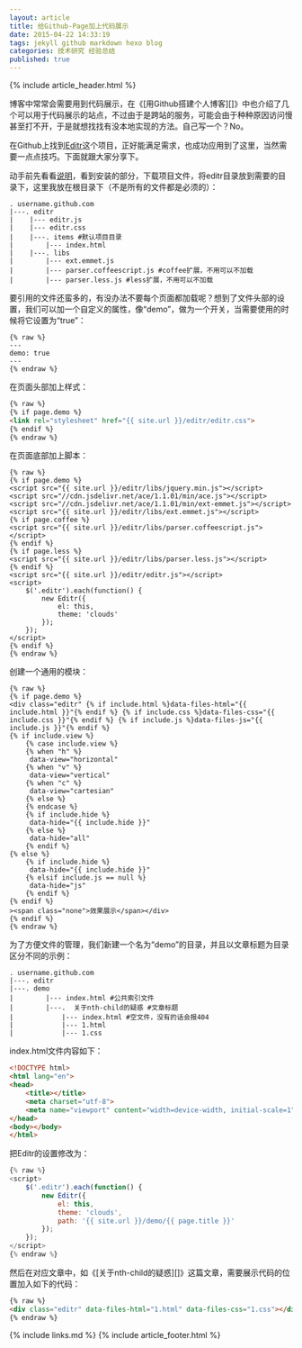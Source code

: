 ```yaml
---
layout: article
title: 给Github-Page加上代码展示
date: 2015-04-22 14:33:19
tags: jekyll github markdown hexo blog
categories: 技术研究 经验总结
published: true
---
```


{% include article_header.html %}

博客中常常会需要用到代码展示，在《[用Github搭建个人博客][]》中也介绍了几个可以用于代码展示的站点，不过由于是跨站的服务，可能会由于种种原因访问慢甚至打不开，于是就想找找有没本地实现的方法。自己写一个？No。

在Github上找到[Editr](http://lab.idered.pl/editr)这个项目，正好能满足需求，也成功应用到了这里，当然需要一点点技巧。下面就跟大家分享下。

动手前先看看[说明](https://github.com/Idered/Editr.js/blob/master/README.md)，看到安装的部分，下载项目文件，将editr目录放到需要的目录下，这里我放在根目录下（不是所有的文件都是必须的）：

```text
. username.github.com
|---. editr
|    |--- editr.js
|    |--- editr.css
|    |---. items #默认项目目录
|        |--- index.html
|    |---. libs
|        |--- ext.emmet.js
|        |--- parser.coffeescript.js #coffee扩展，不用可以不加载
|        |--- parser.less.js #less扩展，不用可以不加载
```

要引用的文件还蛮多的，有没办法不要每个页面都加载呢？想到了文件头部的设置，我们可以加一个自定义的属性，像“demo”，做为一个开关，当需要使用的时候将它设置为“true”：

```text
{% raw %}
---
demo: true
---
{% endraw %}
```

在页面头部加上样式：

```html
{% raw %}
{% if page.demo %}
<link rel="stylesheet" href="{{ site.url }}/editr/editr.css">
{% endif %}
{% endraw %}
```

在页面底部加上脚本：

```text
{% raw %}
{% if page.demo %}
<script src="{{ site.url }}/editr/libs/jquery.min.js"></script>
<script src="//cdn.jsdelivr.net/ace/1.1.01/min/ace.js"></script>
<script src="//cdn.jsdelivr.net/ace/1.1.01/min/ext-emmet.js"></script>
<script src="{{ site.url }}/editr/libs/ext.emmet.js"></script>
{% if page.coffee %}
<script src="{{ site.url }}/editr/libs/parser.coffeescript.js"></script>
{% endif %}
{% if page.less %}
<script src="{{ site.url }}/editr/libs/parser.less.js"></script>
{% endif %}
<script src="{{ site.url }}/editr/editr.js"></script>
<script>
    $('.editr').each(function() {
        new Editr({
            el: this,
            theme: 'clouds'
        });
    });
</script>
{% endif %}
{% endraw %}
```

创建一个通用的模块：

```text
{% raw %}
{% if page.demo %}
<div class="editr" {% if include.html %}data-files-html="{{ include.html }}"{% endif %} {% if include.css %}data-files-css="{{ include.css }}"{% endif %} {% if include.js %}data-files-js="{{ include.js }}"{% endif %}
{% if include.view %}
    {% case include.view %}
    {% when "h" %}
     data-view="horizontal"
    {% when "v" %}
     data-view="vertical"
    {% when "c" %}
     data-view="cartesian"
    {% else %}
    {% endcase %}
    {% if include.hide %}
     data-hide="{{ include.hide }}"
    {% else %}
     data-hide="all"
    {% endif %}
{% else %}
    {% if include.hide %}
     data-hide="{{ include.hide }}"
    {% elsif include.js == null %}
     data-hide="js"
    {% endif %}
{% endif %}
><span class="none">效果展示</span></div>
{% endif %}
{% endraw %}
```

为了方便文件的管理，我们新建一个名为“demo”的目录，并且以文章标题为目录区分不同的示例：

```text
. username.github.com
|---. editr
|---. demo
|        |--- index.html #公共索引文件
|        |---.  关于nth-child的疑惑 #文章标题
|            |--- index.html #空文件，没有的话会报404
|            |--- 1.html
|            |--- 1.css
```

index.html文件内容如下：

```html
<!DOCTYPE html>
<html lang="en">
<head>
    <title></title>
    <meta charset="utf-8">
    <meta name="viewport" content="width=device-width, initial-scale=1">
</head>
<body></body>
</html>
```

把Editr的设置修改为：

```js
{% raw %}
<script>
    $('.editr').each(function() {
        new Editr({
            el: this,
            theme: 'clouds',
            path: '{{ site.url }}/demo/{{ page.title }}'
        });
    });
</script>
{% endraw %}
```

然后在对应文章中，如《[关于nth-child的疑惑][]》这篇文章，需要展示代码的位置加入如下的代码：

```html
{% raw %}
<div class="editr" data-files-html="1.html" data-files-css="1.css"></div>
{% endraw %}
```

{% include links.md %}
{% include article_footer.html %}
